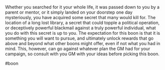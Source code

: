 Whether you searched for it your whole life, it was passed down to you by a parent or mentor, or it simply landed on your doorstep one day mysteriously, you have acquired some secret that many would kill for. The location of a long lost library, a secret that could topple a political operation, or deceptively powerful blackmail against a truly powerful individual, what you do with this secret is up to you. The expectation for this boon is that it is something you will want to pursue, and ultimately unlock rewards that go above and beyond what other boons might offer, even if not what you had in mind. This, however, can go against whatever plan the GM had for your campaign, so consult with you GM with your ideas before picking this boon.

#boon